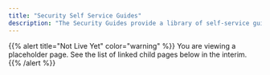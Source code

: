 ```yaml
---
title: "Security Self Service Guides"
description: "The Security Guides provide a library of self-service guides for team members with step-by-step instructions for best practice configurations."
---
```


{{% alert title="Not Live Yet" color="warning" %}}
You are viewing a placeholder page. See the list of linked child pages below in the interim.
{{% /alert %}}
